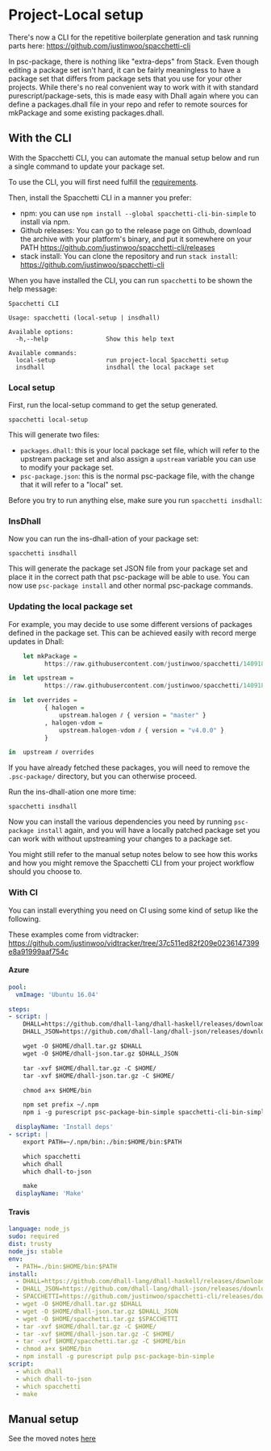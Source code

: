 # Project-Local setup

There's now a CLI for the repetitive boilerplate generation and task running parts here: <https://github.com/justinwoo/spacchetti-cli>

In psc-package, there is nothing like "extra-deps" from Stack. Even though editing a package set isn't hard, it can be fairly meaningless to have a package set that differs from package sets that you use for your other projects. While there's no real convenient way to work with it with standard purescript/package-sets, this is made easy with Dhall again where you can define a packages.dhall file in your repo and refer to remote sources for mkPackage and some existing packages.dhall.

## With the CLI

With the Spacchetti CLI, you can automate the manual setup below and run a single command to update your package set.

To use the CLI, you will first need fulfill the [requirements](working.html).

Then, install the Spacchetti CLI in a manner you prefer:

* npm: you can use `npm install --global spacchetti-cli-bin-simple` to install via npm.
* Github releases: You can go to the release page on Github, download the archive with your platform's binary, and put it somewhere on your PATH <https://github.com/justinwoo/spacchetti-cli/releases>
* stack install: You can clone the repository and run `stack install`: <https://github.com/justinwoo/spacchetti-cli>

When you have installed the CLI, you can run `spacchetti` to be shown the help message:

```
Spacchetti CLI

Usage: spacchetti (local-setup | insdhall)

Available options:
  -h,--help                Show this help text

Available commands:
  local-setup              run project-local Spacchetti setup
  insdhall                 insdhall the local package set
```

### Local setup

First, run the local-setup command to get the setup generated.

```
spacchetti local-setup
```

This will generate two files:

* `packages.dhall`: this is your local package set file, which will refer to the upstream package set and also assign a `upstream` variable you can use to modify your package set.
* `psc-package.json`: this is the normal psc-package file, with the change that it will refer to a "local" set.

Before you try to run anything else, make sure you run `spacchetti insdhall`:

### InsDhall

Now you can run the ins-dhall-ation of your package set:

```
spacchetti insdhall
```

This will generate the package set JSON file from your package set and place it in the correct path that psc-package will be able to use. You can now use `psc-package install` and other normal psc-package commands.

### Updating the local package set

For example, you may decide to use some different versions of packages defined in the package set. This can be achieved easily with record merge updates in Dhall:

```hs
    let mkPackage =
          https://raw.githubusercontent.com/justinwoo/spacchetti/140918/src/mkPackage.dhall

in  let upstream =
          https://raw.githubusercontent.com/justinwoo/spacchetti/140918/src/packages.dhall

in  let overrides =
          { halogen =
              upstream.halogen ⫽ { version = "master" }
          , halogen-vdom =
              upstream.halogen-vdom ⫽ { version = "v4.0.0" }
          }

in  upstream ⫽ overrides
```

If you have already fetched these packages, you will need to remove the `.psc-package/` directory, but you can otherwise proceed.

Run the ins-dhall-ation one more time:

```
spacchetti insdhall
```

Now you can install the various dependencies you need by running `psc-package install` again, and you will have a locally patched package set you can work with without upstreaming your changes to a package set.

You might still refer to the manual setup notes below to see how this works and how you might remove the Spacchetti CLI from your project workflow should you choose to.

### With CI

You can install everything you need on CI using some kind of setup like the following.

These examples come from vidtracker: <https://github.com/justinwoo/vidtracker/tree/37c511ed82f209e0236147399e8a91999aaf754c>

#### Azure

```yaml
pool:
  vmImage: 'Ubuntu 16.04'

steps:
- script: |
    DHALL=https://github.com/dhall-lang/dhall-haskell/releases/download/1.17.0/dhall-1.17.0-x86_64-linux.tar.bz2
    DHALL_JSON=https://github.com/dhall-lang/dhall-json/releases/download/1.2.3/dhall-json-1.2.3-x86_64-linux.tar.bz2

    wget -O $HOME/dhall.tar.gz $DHALL
    wget -O $HOME/dhall-json.tar.gz $DHALL_JSON

    tar -xvf $HOME/dhall.tar.gz -C $HOME/
    tar -xvf $HOME/dhall-json.tar.gz -C $HOME/

    chmod a+x $HOME/bin

    npm set prefix ~/.npm
    npm i -g purescript psc-package-bin-simple spacchetti-cli-bin-simple

  displayName: 'Install deps'
- script: |
    export PATH=~/.npm/bin:./bin:$HOME/bin:$PATH

    which spacchetti
    which dhall
    which dhall-to-json

    make
  displayName: 'Make'
```

#### Travis

```yaml
language: node_js
sudo: required
dist: trusty
node_js: stable
env:
  - PATH=./bin:$HOME/bin:$PATH
install:
  - DHALL=https://github.com/dhall-lang/dhall-haskell/releases/download/1.17.0/dhall-1.17.0-x86_64-linux.tar.bz2
  - DHALL_JSON=https://github.com/dhall-lang/dhall-json/releases/download/1.2.3/dhall-json-1.2.3-x86_64-linux.tar.bz2
  - SPACCHETTI=https://github.com/justinwoo/spacchetti-cli/releases/download/0.2.0.0/linux.tar.gz
  - wget -O $HOME/dhall.tar.gz $DHALL
  - wget -O $HOME/dhall-json.tar.gz $DHALL_JSON
  - wget -O $HOME/spacchetti.tar.gz $SPACCHETTI
  - tar -xvf $HOME/dhall.tar.gz -C $HOME/
  - tar -xvf $HOME/dhall-json.tar.gz -C $HOME/
  - tar -xvf $HOME/spacchetti.tar.gz -C $HOME/bin
  - chmod a+x $HOME/bin
  - npm install -g purescript pulp psc-package-bin-simple
script:
  - which dhall
  - which dhall-to-json
  - which spacchetti
  - make
```

## Manual setup

See the moved notes [here](local-setup-manual.html)
